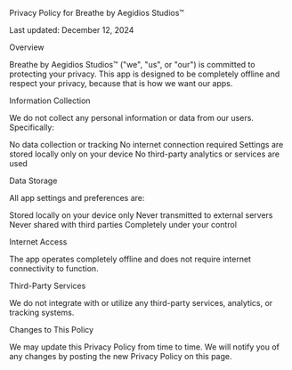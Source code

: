 Privacy Policy for Breathe by Aegidios Studios™

Last updated: December 12, 2024

Overview

Breathe by Aegidios Studios™ ("we", "us", or "our") is committed to protecting your privacy. This app is designed to be completely offline and respect your privacy, because that is how we want our apps.

Information Collection

We do not collect any personal information or data from our users. Specifically:

No data collection or tracking
No internet connection required
Settings are stored locally only on your device
No third-party analytics or services are used

Data Storage

All app settings and preferences are:

Stored locally on your device only
Never transmitted to external servers
Never shared with third parties
Completely under your control

Internet Access

The app operates completely offline and does not require internet connectivity to function.

Third-Party Services

We do not integrate with or utilize any third-party services, analytics, or tracking systems.

Changes to This Policy

We may update this Privacy Policy from time to time. We will notify you of any changes by posting the new Privacy Policy on this page.